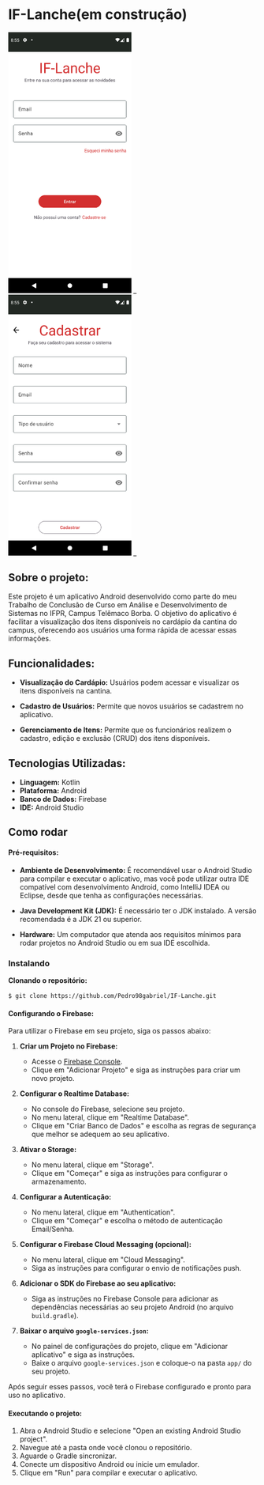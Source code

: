 # IF-Lanche(em construção)

<img src="https://github.com/Pedro98gabriel/IF-Lanche/blob/master/imagens/tela_login.png" width="250" /> _
<img src="https://github.com/Pedro98gabriel/IF-Lanche/blob/master/imagens/tela_cadastro.png" width="250" /> _

## Sobre o projeto:
Este projeto é um aplicativo Android desenvolvido como parte do meu Trabalho de Conclusão de Curso em Análise e Desenvolvimento de Sistemas no IFPR, Campus Telêmaco Borba. O objetivo do aplicativo é facilitar a visualização dos itens disponíveis no cardápio da cantina do campus, oferecendo aos usuários uma forma rápida de acessar essas informações.

## Funcionalidades:
- **Visualização do Cardápio:** Usuários podem acessar e visualizar os itens disponíveis na cantina.

- **Cadastro de Usuários:** Permite que novos usuários se cadastrem no aplicativo.

- **Gerenciamento de Itens:** Permite que os funcionários realizem o cadastro, edição e exclusão (CRUD) dos itens disponíveis.

## Tecnologias Utilizadas:
- **Linguagem:** Kotlin
- **Plataforma:** Android
- **Banco de Dados:** Firebase
- **IDE:** Android Studio
  
## Como rodar

#### Pré-requisitos:

- **Ambiente de Desenvolvimento:** É recomendável usar o Android Studio para compilar e executar o aplicativo, mas você pode utilizar outra IDE compatível com desenvolvimento Android, como IntelliJ IDEA ou Eclipse, desde que tenha as configurações necessárias.

- **Java Development Kit (JDK):** É necessário ter o JDK instalado. A versão recomendada é a JDK 21 ou superior.

- **Hardware:** Um computador que atenda aos requisitos mínimos para rodar projetos no Android Studio ou em sua IDE escolhida.

### Instalando

**Clonando o repositório:**

```
$ git clone https://github.com/Pedro98gabriel/IF-Lanche.git
```

#### Configurando o Firebase:

Para utilizar o Firebase em seu projeto, siga os passos abaixo:

1. **Criar um Projeto no Firebase:**
   - Acesse o [Firebase Console](https://console.firebase.google.com/).
   - Clique em "Adicionar Projeto" e siga as instruções para criar um novo projeto.

2. **Configurar o Realtime Database:**
   - No console do Firebase, selecione seu projeto.
   - No menu lateral, clique em "Realtime Database".
   - Clique em "Criar Banco de Dados" e escolha as regras de segurança que melhor se adequem ao seu aplicativo.

3. **Ativar o Storage:**
   - No menu lateral, clique em "Storage".
   - Clique em "Começar" e siga as instruções para configurar o armazenamento.

4. **Configurar a Autenticação:**
   - No menu lateral, clique em "Authentication".
   - Clique em "Começar" e escolha o método de autenticação Email/Senha.

5. **Configurar o Firebase Cloud Messaging (opcional):**
   - No menu lateral, clique em "Cloud Messaging".
   - Siga as instruções para configurar o envio de notificações push.

6. **Adicionar o SDK do Firebase ao seu aplicativo:**
   - Siga as instruções no Firebase Console para adicionar as dependências necessárias ao seu projeto Android (no arquivo `build.gradle`).

7. **Baixar o arquivo `google-services.json`:**
   - No painel de configurações do projeto, clique em "Adicionar aplicativo" e siga as instruções.
   - Baixe o arquivo `google-services.json` e coloque-o na pasta `app/` do seu projeto.

Após seguir esses passos, você terá o Firebase configurado e pronto para uso no aplicativo.

#### Executando o projeto:
1. Abra o Android Studio e selecione "Open an existing Android Studio project".
2. Navegue até a pasta onde você clonou o repositório.
3. Aguarde o Gradle sincronizar.
4. Conecte um dispositivo Android ou inicie um emulador.
5. Clique em "Run" para compilar e executar o aplicativo.
